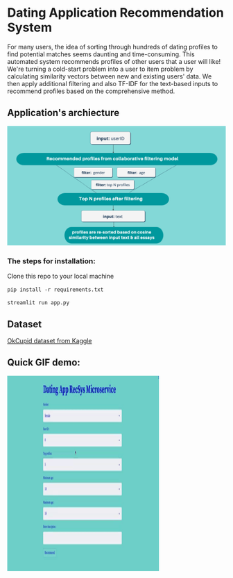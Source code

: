 # Dating Application Recommendation System

For many users, the idea of sorting through hundreds of dating profiles to find potential matches seems daunting and time-consuming.
This automated system  recommends profiles of other users that a user will like!
We're turning a cold-start problem into a user to item problem by calculating similarity vectors between new and existing users' data. We then apply additional filtering and also TF-IDF for the text-based inputs to recommend profiles based on the comprehensive method.


## Application's archiecture

![Alt text](./assets/backend_app.png)


### The steps for installation:

Clone this repo to your local machine

```
pip install -r requirements.txt
```
```
streamlit run app.py
```



## Dataset

[OkCupid dataset from Kaggle](https://www.kaggle.com/datasets/andrewmvd/okcupid-profiles)


## Quick GIF demo:
<img src="./assets/dating_recsys.gif" width="350" height="450"/>

